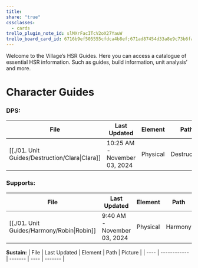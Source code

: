 ```yaml
---
title: 
share: "true"
cssclasses:
  - cards
trello_plugin_note_id: slMXrFacITcV2oX27YauW
trello_board_card_id: 6716b9ef505555cfdca4b8ef;671ad87454d33a8e9c73b6fa
---
```

Welcome to the Village’s HSR Guides. Here you can access a catalogue of essential HSR information. Such as guides, build information, unit analysis’ and more. 

# Character Guides 

### **DPS:** 
| File                                                       | Last Updated                 | Element  | Path        | Picture                              |
| ---------------------------------------------------------- | ---------------------------- | -------- | ----------- | ------------------------------------ |
| [[./01. Unit Guides/Destruction/Clara\|Clara]] | 10:25 AM - November 03, 2024 | Physical | Destruction | ![](https://i.imgur.com/mETG4q0.png) |

### **Supports:**
| File                                                   | Last Updated                | Element  | Path    | Picture                                                                                                                                                                                                                                                                                                                            |
| ------------------------------------------------------ | --------------------------- | -------- | ------- | ---------------------------------------------------------------------------------------------------------------------------------------------------------------------------------------------------------------------------------------------------------------------------------------------------------------------------------- |
| [[./01. Unit Guides/Harmony/Robin\|Robin]] | 9:40 AM - November 03, 2024 | Physical | Harmony | ![](https://external-content.duckduckgo.com/iu/?u=https%3A%2F%2Fstatic.wikia.nocookie.net%2Fhoukai-star-rail%2Fimages%2F9%2F92%2FCharacter_Robin_Splash_Art.png%2Frevision%2Flatest%2Fscale-to-width-down%2F1200%3Fcb%3D20240508021256&f=1&nofb=1&ipt=ad0c83724a7f49731ab724fc94eb4a0283e4ced21cb06302ad52334c14053a49&ipo=images) |


**Sustain:**
| File | Last Updated | Element | Path | Picture |
| ---- | ------------ | ------- | ---- | ------- |


